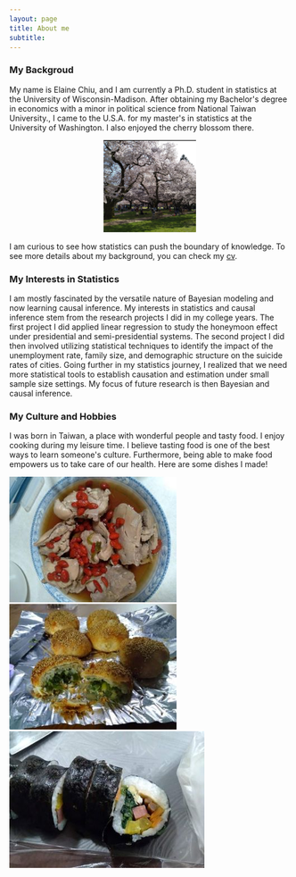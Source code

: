 ```yaml
---
layout: page
title: About me
subtitle: 
---
```


### My Backgroud  
My name is Elaine Chiu, and I am currently a Ph.D. student in statistics at the University of Wisconsin-Madison. After obtaining my Bachelor's degree in economics with a minor in political science from National Taiwan University., I came to the U.S.A. for my master's in statistics at the University of Washington. I also enjoyed the cherry blossom there. 

  
<p align="center" width="100%"><img width="33%" src="cherry_UW.png"> 
 </p>  
   
  
I am curious to see how statistics can push the boundary of knowledge. To see more details about my background, you can check my [cv](https://github.com/elainekjchiu/elainekjchiu.github.io/blob/master/Elaine_work_CV1.pdf).  

### My Interests in Statistics  
I am mostly fascinated by the versatile nature of Bayesian modeling and now learning causal inference. My interests in statistics and causal inference stem from the research projects I did in my college years. The first project I did applied linear regression to study the honeymoon effect under presidential and semi-presidential systems. The second project I did then involved utilizing statistical techniques to identify the impact of the unemployment rate, family size, and demographic structure on the suicide rates of cities. Going further in my statistics journey, I realized that we need more statistical tools to establish causation and estimation under small sample size settings. My focus of future research is then Bayesian and causal inference.  

### My Culture and Hobbies
I was born in Taiwan, a place with wonderful people and tasty food. I enjoy cooking during my leisure time. I believe tasting food is one of the best ways to learn someone's culture. Furthermore, being able to make food empowers us to take care of our health. Here are some dishes I made!  
  
   
     
![Dish1](Dish1.jpg)
![Dish2](Dish2.jpg)  
![Dish3](Dish3.jpg)




